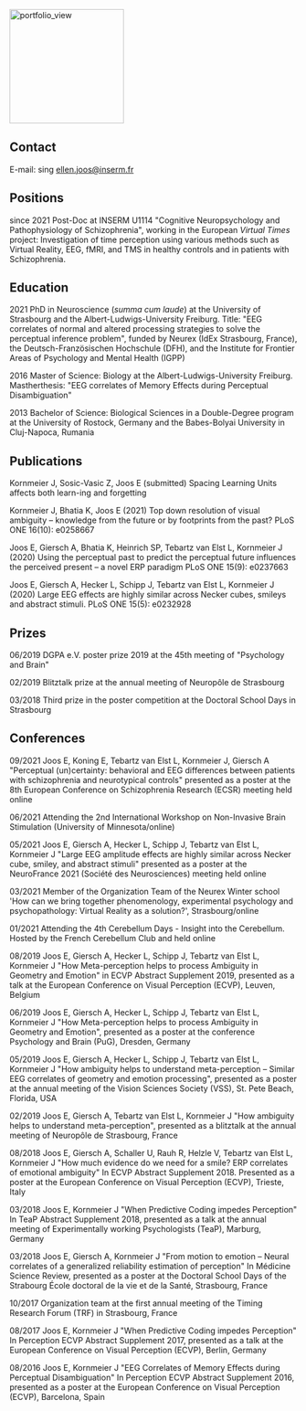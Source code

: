 [//]: # "## Dr. rer. nat. Ellen Joos"
<img width="200" alt="portfolio_view" src="https://user-images.githubusercontent.com/97749444/149893498-e56fc70f-ce25-4cdb-844c-45d4085e3bf9.jpg">

## Contact
E-mail: sing [ellen.joos@inserm.fr](mailto:ellen.joos@inserm.fr)

## Positions

since 2021 Post-Doc at INSERM U1114 "Cognitive Neuropsychology and Pathophysiology of Schizophrenia", working in the European _Virtual Times_ project: Investigation of time perception using various methods such as Virtual Reality, EEG, fMRI, and TMS in healthy controls and in patients with Schizophrenia.

## Education

2021 PhD in Neuroscience (_summa cum laude_) at the University of Strasbourg and the Albert-Ludwigs-University Freiburg. Title: "EEG correlates of normal and altered processing strategies to solve the perceptual inference problem", funded by Neurex (IdEx Strasbourg, France), the Deutsch-Französischen Hochschule (DFH), and the Institute for Frontier Areas of Psychology and Mental Health (IGPP)

2016 Master of Science: Biology at the Albert-Ludwigs-University Freiburg. Mastherthesis: "EEG correlates of Memory Effects during Perceptual Disambiguation"

2013 Bachelor of Science: Biological Sciences in a Double-Degree program at the University of Rostock, Germany and the Babes-Bolyai University in Cluj-Napoca, Rumania

## Publications

Kornmeier J, Sosic-Vasic Z, Joos E (submitted) Spacing Learning Units affects both learn-ing and forgetting

Kornmeier J, Bhatia K, Joos E (2021) Top down resolution of visual ambiguity – knowledge from the future or by footprints from the past? PLoS ONE 16(10): e0258667

Joos E, Giersch A, Bhatia K, Heinrich SP, Tebartz van Elst L, Kornmeier J (2020) Using the perceptual past to predict the perceptual future influences the perceived present – a novel ERP paradigm PLoS ONE 15(9): e0237663

Joos E, Giersch A, Hecker L, Schipp J, Tebartz van Elst L, Kornmeier J (2020) Large EEG effects are highly similar across Necker cubes, smileys and abstract stimuli. PLoS ONE 15(5): e0232928


## Prizes

06/2019 DGPA e.V. poster prize 2019 at the 45th meeting of "Psychology and Brain"

02/2019 Blitztalk prize at the annual meeting of Neuropôle de Strasbourg

03/2018 Third prize in the poster competition at the Doctoral School Days in Strasbourg


## Conferences

09/2021 Joos E, Koning E, Tebartz van Elst L, Kornmeier J, Giersch A "Perceptual (un)certainty: behavioral and EEG differences between patients with schizophrenia and neurotypical controls" presented as a poster at the 8th European Conference on Schizophrenia Research (ECSR) meeting held online

06/2021 Attending the 2nd International Workshop on Non-Invasive Brain Stimulation (University of Minnesota/online)

05/2021 Joos E, Giersch A, Hecker L, Schipp J, Tebartz van Elst L, Kornmeier J "Large EEG amplitude effects are highly similar across Necker cube, smiley, and abstract stimuli" presented as a poster at the NeuroFrance 2021 (Société des Neurosciences) meeting held online

03/2021 Member of the Organization Team of the Neurex Winter school 'How can we bring together phenomenology, experimental psychology and psychopathology: Virtual Reality as a solution?', Strasbourg/online

01/2021 Attending the 4th Cerebellum Days - Insight into the Cerebellum. Hosted by the French Cerebellum Club and held online

08/2019 Joos E, Giersch A, Hecker L, Schipp J, Tebartz van Elst L, Kornmeier J "How Meta-perception helps to process Ambiguity in Geometry and Emotion" in ECVP Abstract Supplement 2019, presented as a talk at the European Conference on Visual Perception (ECVP), Leuven, Belgium

06/2019 Joos E, Giersch A, Hecker L, Schipp J, Tebartz van Elst L, Kornmeier J "How Meta-perception helps to process Ambiguity in Geometry and Emotion", presented as a poster at the conference Psychology and Brain (PuG), Dresden, Germany

05/2019 Joos E, Giersch A, Hecker L, Schipp J, Tebartz van Elst L, Kornmeier J "How ambiguity helps to understand meta-perception – Similar EEG correlates of geometry and emotion processing", presented as a poster at the annual meeting of the Vision Sciences Society (VSS), St. Pete Beach, Florida, USA

02/2019 Joos E, Giersch A, Tebartz van Elst L, Kornmeier J "How ambiguity helps to understand meta-perception", presented as a blitztalk at the annual meeting of Neuropôle de Strasbourg, France

08/2018 Joos E, Giersch A, Schaller U, Rauh R, Helzle V, Tebartz van Elst L, Kornmeier J "How much evidence do we need for a smile? ERP correlates of emotional ambiguity" In ECVP Abstract Supplement 2018. Presented as a poster at the European Conference on Visual Perception (ECVP), Trieste, Italy

03/2018 Joos E, Kornmeier J "When Predictive Coding impedes Perception" In TeaP Abstract Supplement 2018, presented as a talk at the annual meeting of Experimentally working Psychologists (TeaP), Marburg, Germany

03/2018 Joos E, Giersch A, Kornmeier J "From motion to emotion – Neural correlates of a generalized reliability estimation of perception" In Médicine Science Review, presented as a poster at the Doctoral School Days of the Strabourg École doctoral de la vie et de la Santé, Strasbourg, France

10/2017 Organization team at the first annual meeting of the Timing Research Forum (TRF) in Strasbourg, France

08/2017 Joos E, Kornmeier J "When Predictive Coding impedes Perception" In Perception ECVP Abstract Supplement 2017, presented as a talk at the European Conference on Visual Perception (ECVP), Berlin, Germany

08/2016 Joos E, Kornmeier J "EEG Correlates of Memory Effects during Perceptual Disambiguation" In Perception ECVP Abstract Supplement 2016, presented as a poster at the European Conference on Visual Perception (ECVP), Barcelona, Spain 

[//]: # "You can use the [editor on GitHub](https://github.com/ellenjoos/ellenjoos.github.io/edit/main/index.md) to maintain and preview the content for your website in Markdown files."

[//]: # "Whenever you commit to this repository, GitHub Pages will run [Jekyll](https://jekyllrb.com/) to rebuild the pages in your site, from the content in your Markdown files."

[//]: # "### Markdown"

[//]: # "Markdown is a lightweight and easy-to-use syntax for styling your writing. It includes conventions for"

[//]: # "```markdown"
[//]: # "Syntax highlighted code block"

[//]: # "# Header 1"
[//]: # "## Header 2"
[//]: # "### Header 3"

[//]: # "- Bulleted"
[//]: # "- List"

[//]: # "1. Numbered"
[//]: # "2. List"

[//]: # "**Bold** and _Italic_ and `Code` text"

[//]: # "[Link](url) and ![Image](src)"
[//]: # "```"

[//]: # "For more details see [Basic writing and formatting syntax](https://docs.github.com/en/github/writing-on-github/getting-started-with-writing-and-formatting-on-github/basic-writing-and-formatting-syntax)."

[//]: # "### Jekyll Themes"

[//]: # "Your Pages site will use the layout and styles from the Jekyll theme you have selected in your [repository settings](https://github.com/ellenjoos/ellenjoos.github.io/settings/pages). The name of this theme is saved in the Jekyll `_config.yml` configuration file."

[//]: # "### Support or Contact"

[//]: # "Having trouble with Pages? Check out our [documentation](https://docs.github.com/categories/github-pages-basics/) or [contact support](https://support.github.com/contact) and we’ll help you sort it out."
